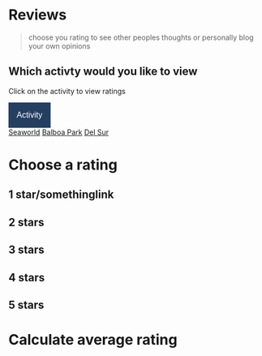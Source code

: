# Reviews
> choose you rating to see other peoples thoughts or personally blog your own opinions

<!DOCTYPE html>
<html>
<head>
<meta name="viewport" content="width=device-width, initial-scale=1">
<style>
.dropbtn {
  background-color: #253f61;
  color: white;
  padding: 16px;
  font-size: 16px;
  border: none;
  cursor: pointer;
}

.dropbtn:hover, .dropbtn:focus {
  background-color: #253f61;
}

.dropdown {
  position: relative;
  display: inline-block;
}

.dropdown-content {
  display: none;
  height: 200000px;
  width: 20000px;
  position: absolute;
  background-color: #31614d;
  min-width: 160px;
  overflow: auto;
  box-shadow: 0px 8px 16px 0px rgba(0,0,0,0.2);
  z-index: 1;
}

.dropdown-content a {
  color: black;
  padding: 12px 16px;
  text-decoration: none;
  display: block;
}

.dropdown a:hover {background-color: #ddd;}

.show {display: block;}
</style>
</head>
<body>

<h2>Which activty would you like to view</h2>
<p>Click on the activity to view ratings</p>

<div class="activity">
  <button onclick="myFunction()" class="dropbtn">Activity</button>
  <div id="myDropdown" class="dropdown-content">
    <a href="#seaworld">Seaworld</a>
    <a href="#balboapark">Balboa Park</a>
    <a href="#delsur">Del Sur</a>
  </div>
</div>

<script>
/* When the user clicks on the button, 
toggle between hiding and showing the dropdown content */
function myFunction() {
  document.getElementById("myDropdown").classList.toggle("show");
}

// Close the dropdown if the user clicks outside of it
window.onclick = function(event) {
  if (!event.target.matches('.dropbtn')) {
    var dropdowns = document.getElementsByClassName("dropdown-content");
    var i;
    for (i = 0; i < dropdowns.length; i++) {
      var openDropdown = dropdowns[i];
      if (openDropdown.classList.contains('show')) {
        openDropdown.classList.remove('show');
      }
    }
  }
}
</script>

</body>
</html>

# Choose a rating

## 1 star/somethinglink
## 2 stars
## 3 stars
## 4 stars
## 5 stars

# Calculate average rating